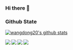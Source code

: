 ### Hi there 👋

<!--
**wangdong20/wangdong20** is a ✨ _special_ ✨ repository because its `README.md` (this file) appears on your GitHub profile.

Here are some ideas to get you started:

- 🔭 I’m currently working on ...
- 🌱 I’m currently learning ...
- 👯 I’m looking to collaborate on ...
- 🤔 I’m looking for help with ...
- 💬 Ask me about ...
- 📫 How to reach me: ...
- 😄 Pronouns: ...
- ⚡ Fun fact: ...
-->
### Github State

[![wangdong20's github stats](https://github-readme-stats.vercel.app/api?username=wangdong20&show_icons=true&title_color=fff&icon_color=79ff97&text_color=9f9f9f&bg_color=151515)](https://github.com/wangdong20/github-readme-stats)

<a href="https://github.com/wangdong20/github-readme-stats">
  <img align="left" src="https://github-readme-stats.vercel.app/api/top-langs/?username=wangdong20&layout=compact&theme=radical" />
</a>

<a href="https://github.com/wangdong20/DWKotlinScriptCompiler" style="display:block;">
  <img align="left" src="https://github-readme-stats.vercel.app/api/pin/?username=wangdong20&repo=DWKotlinScriptCompiler&show_icons=true&theme=radical" />
</a>

<a href="https://github.com/wangdong20/AndroidGradientUI" style="display:block;">
  <img align="left" src="https://github-readme-stats.vercel.app/api/pin/?username=wangdong20&repo=AndroidGradientUI&show_icons=true&theme=radical" />
</a>

<a href="https://github.com/wangdong20/Html-Sudoku" style="display:block;">
  <img align="left" src="https://github-readme-stats.vercel.app/api/pin/?username=wangdong20&repo=Html-Sudoku&show_icons=true&theme=radical" />
</a>
